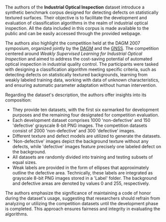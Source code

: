 The authors of the  **Industrial Optical Inspection** dataset introduce a synthetic benchmark corpus designed for detecting defects on statistically textured surfaces. Their objective is to facilitate the development and evaluation of classification algorithms in the realm of industrial optical inspection. All the data included in this corpus is made available to the public and can be easily accessed through the provided webpage.

The authors also highlight the competition held at the DAGM 2007 symposium, organized jointly by the [DAGM](https://www.dagm.de/) and the [GNSS](http://www.gnns.de/). The competition centered around <i>Weakly Supervised Learning for Industrial Optical Inspection</i> and aimed to address the cost-saving potential of automated optical inspection in industrial quality control. The participants were tasked with designing a classification algorithm meeting specific criteria, such as detecting defects on statistically textured backgrounds, learning from weakly labeled training data, working with data of unknown characteristics, and ensuring automatic parameter adaptation without human intervention.

Regarding the dataset's description, the authors offer insights into its composition:

* They provide ten datasets, with the first six earmarked for development purposes and the remaining four designated for competition evaluation.
* Each development dataset comprises 1000 'non-defective' and 150 'defective' grayscale 8-bit PNG images. The competition datasets consist of 2000 'non-defective' and 300 'defective' images.
* Different texture and defect models are utilized to generate the datasets.
* 'Non-defective' images depict the background texture without any defects, while 'defective' images feature precisely one labeled defect on the background.
* All datasets are randomly divided into training and testing subsets of equal sizes.
* Weak labels are provided in the form of ellipses that approximately outline the defective area. Technically, these labels are integrated as grayscale 8-bit PNG images stored in a 'Label' folder. The background and defective areas are denoted by values 0 and 255, respectively.

The authors emphasize the significance of maintaining a code of honor during the dataset's usage, suggesting that researchers should refrain from analyzing or utilizing the competition datasets until the development phase is completed. This approach ensures fairness and integrity in evaluating the algorithms.
